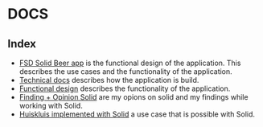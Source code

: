 # DOCS  
  
## Index
- [FSD Solid Beer app](FSD%20Solid%20Beer%20App%20v0.4.pdf) is the functional design of the application. This describes the
use cases and the functionality of the application.
- [Technical docs](Technical%20documentation.md) describes how the application is build.  
- [Functional design](FSD%20Solid%20Beer%20App%20v0.4.pdf) describes the functionality of the application.
- [Finding + Opinion Solid](Finding%20+%20Opinion%20Solid.md) are my opions on solid and my findings while working with Solid.  
- [Huiskluis implemented with Solid](Huiskluis%20implemented%20with%20Solid.md) a use case that is possible with Solid. 